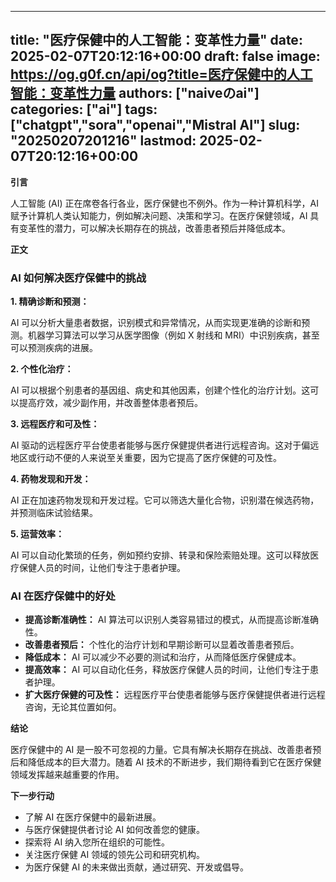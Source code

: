 
---
title: "医疗保健中的人工智能：变革性力量"
date: 2025-02-07T20:12:16+00:00
draft: false
image: https://og.g0f.cn/api/og?title=医疗保健中的人工智能：变革性力量
authors: ["naiveのai"]
categories: ["ai"]
tags: ["chatgpt","sora","openai","Mistral AI"]
slug: "20250207201216"
lastmod: 2025-02-07T20:12:16+00:00
---
**引言**

人工智能 (AI) 正在席卷各行各业，医疗保健也不例外。作为一种计算机科学，AI 赋予计算机人类认知能力，例如解决问题、决策和学习。在医疗保健领域，AI 具有变革性的潜力，可以解决长期存在的挑战，改善患者预后并降低成本。

**正文**

### AI 如何解决医疗保健中的挑战

**1. 精确诊断和预测：**

AI 可以分析大量患者数据，识别模式和异常情况，从而实现更准确的诊断和预测。机器学习算法可以学习从医学图像（例如 X 射线和 MRI）中识别疾病，甚至可以预测疾病的进展。

**2. 个性化治疗：**

AI 可以根据个别患者的基因组、病史和其他因素，创建个性化的治疗计划。这可以提高疗效，减少副作用，并改善整体患者预后。

**3. 远程医疗和可及性：**

AI 驱动的远程医疗平台使患者能够与医疗保健提供者进行远程咨询。这对于偏远地区或行动不便的人来说至关重要，因为它提高了医疗保健的可及性。

**4. 药物发现和开发：**

AI 正在加速药物发现和开发过程。它可以筛选大量化合物，识别潜在候选药物，并预测临床试验结果。

**5. 运营效率：**

AI 可以自动化繁琐的任务，例如预约安排、转录和保险索赔处理。这可以释放医疗保健人员的时间，让他们专注于患者护理。

### AI 在医疗保健中的好处

* **提高诊断准确性：** AI 算法可以识别人类容易错过的模式，从而提高诊断准确性。
* **改善患者预后：** 个性化的治疗计划和早期诊断可以显着改善患者预后。
* **降低成本：** AI 可以减少不必要的测试和治疗，从而降低医疗保健成本。
* **提高效率：** AI 可以自动化任务，释放医疗保健人员的时间，让他们专注于患者护理。
* **扩大医疗保健的可及性：** 远程医疗平台使患者能够与医疗保健提供者进行远程咨询，无论其位置如何。

**结论**

医疗保健中的 AI 是一股不可忽视的力量。它具有解决长期存在挑战、改善患者预后和降低成本的巨大潜力。随着 AI 技术的不断进步，我们期待看到它在医疗保健领域发挥越来越重要的作用。

**下一步行动**

* 了解 AI 在医疗保健中的最新进展。
* 与医疗保健提供者讨论 AI 如何改善您的健康。
* 探索将 AI 纳入您所在组织的可能性。
* 关注医疗保健 AI 领域的领先公司和研究机构。
* 为医疗保健 AI 的未来做出贡献，通过研究、开发或倡导。